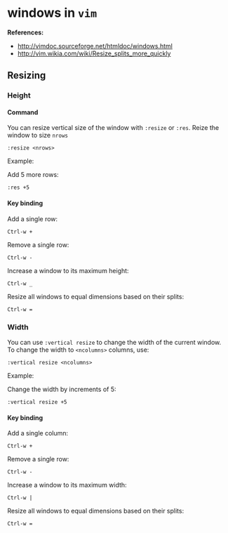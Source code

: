 # windows in `vim`


**References:**
- http://vimdoc.sourceforge.net/htmldoc/windows.html
- http://vim.wikia.com/wiki/Resize_splits_more_quickly


## Resizing

### Height

#### Command

You can resize vertical size of the window with `:resize` or `:res`.
Reize the window to size `nrows`

~~~~
:resize <nrows>
~~~~


Example:

Add 5 more rows:

~~~~
:res +5
~~~~


#### Key binding

Add a single row:

~~~~
Ctrl-w +
~~~~

Remove a single row:

~~~~
Ctrl-w -
~~~~

Increase a window to its maximum height:

~~~~
Ctrl-w _
~~~~


Resize all windows to equal dimensions based on their splits:

~~~~
Ctrl-w =
~~~~

### Width

You can use `:vertical resize` to change the width of the current window. To change the width to
`<ncolumns>` columns, use: 

~~~~
:vertical resize <ncolumns>
~~~~

Example:

Change the width by increments of 5: 

~~~~
:vertical resize +5
~~~~

#### Key binding

Add a single column:

~~~~
Ctrl-w +
~~~~

Remove a single row:

~~~~
Ctrl-w -
~~~~

Increase a window to its maximum width:

~~~~
Ctrl-w |
~~~~

Resize all windows to equal dimensions based on their splits:

~~~~
Ctrl-w =
~~~~


